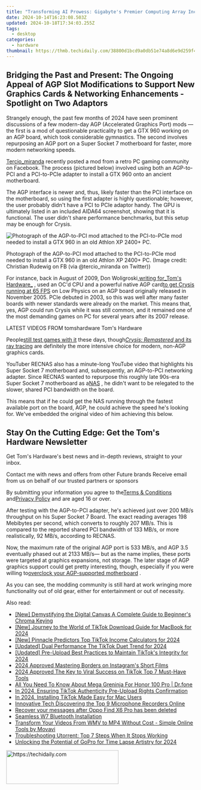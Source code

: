 ```yaml
---
title: "Transforming AI Prowess: Gigabyte's Premier Computing Array Including Elite Motherboards, Optimal GPU Selection, Lightning-Fast SSD Storage and Solid PSUs - Enhanced with Dedicated AI Training Applications"
date: 2024-10-14T16:23:08.503Z
updated: 2024-10-18T17:34:03.255Z
tags:
  - desktop
categories:
  - hardware
thumbnail: https://thmb.techidaily.com/38800d1bcd9a0db51e74a8d6e9d259f45c0a81d4cc5911dccf11c067ddd27a33.jpg
---
```


## Bridging the Past and Present: The Ongoing Appeal of AGP Slot Modifications to Support New Graphics Cards & Networking Enhancements - Spotlight on Two Adaptors

Strangely enough, the past few months of 2024 have seen prominent discussions of a few modern-day AGP (Accelerated Graphics Port) mods — the first is a mod of questionable practicality to get a GTX 960 working on an AGP board, which took considerable gymnastics. The second involves repurposing an AGP port on a Super Socket 7 motherboard for faster, more modern networking speeds.

[Tercio_miranda](https://twitter.com/tercio%5Fmiranda/status/1764956853069344810) recently posted a mod from a retro PC gaming community on Facebook. The process (pictured below) involved using both an AGP-to-PCI and a PCI-to-PCIe adapter to install a GTX 960 onto an ancient motherboard.

 The AGP interface is newer and, thus, likely faster than the PCI interface on the motherboard, so using the first adapter is highly questionable; however, the user probably didn't have a PCI to PCIe adaptor handy. The GPU is ultimately listed in an included AIDA64 screenshot, showing that it is functional. The user didn't share performance benchmarks, but this setup may be enough for Crysis.

![Photograph of the AGP-to-PCI mod attached to the PCI-to-PCIe mod needed to install a GTX 960 in an old Athlon XP 2400+ PC.](https://cdn.mos.cms.futurecdn.net/QYgYq7hUqARXB4fFQkNQ84-320-80.png)

 Photograph of the AGP-to-PCI mod attached to the PCI-to-PCIe mod needed to install a GTX 960 in an old Athlon XP 2400+ PC.  (Image credit: Christian Rudewig on FB (via @tercio\_miranda on Twitter))

 For instance, back in August of 2009, Don Woligroski,[writing for_Tom's Hardware_](https://www.tomshardware.com/reviews/agp-radeon-overclocking,2395-4.html) , used an OC'd CPU and a powerful native AGP card[to get Crysis running at 65 FPS](https://www.tomshardware.com/reviews/agp-radeon-overclocking,2395-4.html) on Low Physics on an AGP board originally released in November 2005\. PCIe debuted in 2003, so this was well after many faster boards with newer standards were already on the market. This means that, yes, AGP could run Crysis while it was still common, and it remained one of the most demanding games on PC for several years after its 2007 release.

 LATEST VIDEOS FROM tomshardware Tom's Hardware

 People[still test games with it](https://www.tomshardware.com/news/yes-intels-feeble-arc-a380-gpu-can-run-crysis) these days, though[_Crysis: Remastered_ and its ray tracing](https://www.tomshardware.com/news/hands-on-with-crysis-remastereds-new-ray-tracing-upgrade) are definitely the more intensive choice for modern, non-AGP graphics cards.

 YouTuber RECNAS also has a minute-long YouTube video that highlights his Super Socket 7 motherboard and, subsequently, an AGP-to-PCI networking adapter. Since RECNAS wanted to repurpose this roughly late 90s-era Super Socket 7 motherboard as a[NAS](https://www.tomshardware.com/tag/nas) , he didn't want to be relegated to the slower, shared PCI bandwidth on the board.

 This means that if he could get the NAS running through the fastest available port on the board, AGP, he could achieve the speed he's looking for. We've embedded the original video of him achieving this below.

## Stay On the Cutting Edge: Get the Tom's Hardware Newsletter

 Get Tom's Hardware's best news and in-depth reviews, straight to your inbox.

 Contact me with news and offers from other Future brands  Receive email from us on behalf of our trusted partners or sponsors

 By submitting your information you agree to the[Terms & Conditions](https://futureplc.com/terms-conditions/) and[Privacy Policy](https://futureplc.com/privacy-policy/) and are aged 16 or over.

 After testing with the AGP-to-PCI adapter, he's achieved just over 200 MB/s throughput on his Super Socket 7 Board. The exact reading averages 198 Mebibytes per second, which converts to roughly 207 MB/s. This is compared to the reported shared PCI bandwidth of 133 MB/s, or more realistically, 92 MB/s, according to RECNAS.

 Now, the maximum rate of the original AGP port is 533 MB/s, and AGP 3.5 eventually phased out at 2133 MB/s— but as the name implies, these ports were targeted at graphics expansions, not storage. The later stage of AGP graphics support could get pretty interesting, though, especially if you were willing to[overclock your AGP-supported motherboard](https://www.tomshardware.com/reviews/agp-radeon-overclocking,2395-2.html) .

 As you can see, the modding community is still hard at work wringing more functionality out of old gear, either for entertainment or out of necessity.

<ins class="adsbygoogle"
     style="display:block"
     data-ad-format="autorelaxed"
     data-ad-client="ca-pub-7571918770474297"
     data-ad-slot="1223367746"></ins>

<ins class="adsbygoogle"
     style="display:block"
     data-ad-client="ca-pub-7571918770474297"
     data-ad-slot="8358498916"
     data-ad-format="auto"
     data-full-width-responsive="true"></ins>

<span class="atpl-alsoreadstyle">Also read:</span>
<div><ul>
<li><a href="https://fox-cloud.techidaily.com/new-demystifying-the-digital-canvas-a-complete-guide-to-beginners-chroma-keying/"><u>[New] Demystifying the Digital Canvas A Complete Guide to Beginner's Chroma Keying</u></a></li>
<li><a href="https://tiktok-videos.techidaily.com/new-journey-to-the-world-of-tiktok-download-guide-for-macbook-for-2024/"><u>[New] Journey to the World of TikTok Download Guide for MacBook for 2024</u></a></li>
<li><a href="https://tiktok-videos.techidaily.com/new-pinnacle-predictors-top-tiktok-income-calculators-for-2024/"><u>[New] Pinnacle Predictors Top TikTok Income Calculators for 2024</u></a></li>
<li><a href="https://tiktok-videos.techidaily.com/updated-dual-performance-the-tiktok-duet-trend-for-2024/"><u>[Updated] Dual Performance The TikTok Duet Trend for 2024</u></a></li>
<li><a href="https://tiktok-videos.techidaily.com/updated-pre-upload-best-practices-to-maintain-tiktoks-integrity-for-2024/"><u>[Updated] Pre-Upload Best Practices to Maintain TikTok's Integrity for 2024</u></a></li>
<li><a href="https://instagram-video-recordings.techidaily.com/2024-approved-mastering-borders-on-instagrams-short-films/"><u>2024 Approved Mastering Borders on Instagram's Short Films</u></a></li>
<li><a href="https://tiktok-videos.techidaily.com/2024-approved-the-key-to-viral-success-on-tiktok-top-7-must-have-tools/"><u>2024 Approved The Key to Viral Success on TikTok Top 7 Must-Have Tools</u></a></li>
<li><a href="https://pokemon-go-android.techidaily.com/all-you-need-to-know-about-mega-greninja-for-honor-100-pro-drfone-by-drfone-virtual-android/"><u>All You Need To Know About Mega Greninja For Honor 100 Pro | Dr.fone</u></a></li>
<li><a href="https://tiktok-videos.techidaily.com/in-2024-ensuring-tiktok-authenticity-pre-upload-rights-confirmation/"><u>In 2024, Ensuring TikTok Authenticity Pre-Upload Rights Confirmation</u></a></li>
<li><a href="https://tiktok-videos.techidaily.com/in-2024-installing-tiktok-made-easy-for-mac-users/"><u>In 2024, Installing TikTok Made Easy for Mac Users</u></a></li>
<li><a href="https://remote-screen-capture.techidaily.com/innovative-tech-discovering-the-top-9-microphone-recorders-online/"><u>Innovative Tech Discovering the Top 9 Microphone Recorders Online</u></a></li>
<li><a href="https://review-topics.techidaily.com/recover-your-messages-after-oppo-find-x6-pro-has-been-deleted-by-fonelab-android-recover-messages/"><u>Recover your messages after Oppo Find X6 Pro has been deleted</u></a></li>
<li><a href="https://driver-install.techidaily.com/seamless-w7-bluetooth-installation/"><u>Seamless W7 Bluetooth Installation</u></a></li>
<li><a href="https://vp-tips.techidaily.com/transform-your-videos-from-wmv-to-mp4-without-cost-simple-online-tools-by-movavi/"><u>Transform Your Videos From WMV to MP4 Without Cost - Simple Online Tools by Movavi</u></a></li>
<li><a href="https://youtube-stream.techidaily.com/troubleshooting-utorrent-top-7-steps-when-it-stops-working/"><u>Troubleshooting Utorrent: Top 7 Steps When It Stops Working</u></a></li>
<li><a href="https://some-guidance.techidaily.com/unlocking-the-potential-of-gopro-for-time-lapse-artistry-for-2024/"><u>Unlocking the Potential of GoPro for Time Lapse Artistry for 2024</u></a></li>
</ul></div>

<!-- affiliate ads begin -->
<a href="https://aidotcom.pxf.io/c/5597632/2129041/19576" target="_top" id="2129041">
  <img src="//a.impactradius-go.com/display-ad/19576-2129041" border="0" alt="https://techidaily.com" width="300" height="90"/>
</a>
<img height="0" width="0" src="https://aidotcom.pxf.io/i/5597632/2129041/19576" style="position:absolute;visibility:hidden;" border="0" />
<!-- affiliate ads end -->

